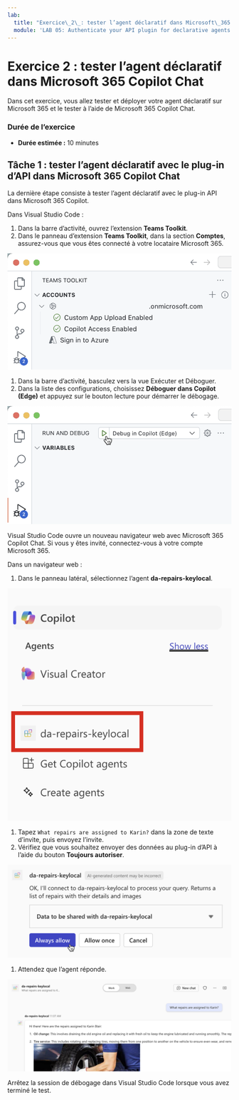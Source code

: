 ```yaml
---
lab:
  title: "Exercice\_2\_: tester l’agent déclaratif dans Microsoft\_365 Copilot\_Chat"
  module: 'LAB 05: Authenticate your API plugin for declarative agents with secured APIs'
---
```


# Exercice 2 : tester l’agent déclaratif dans Microsoft 365 Copilot Chat

Dans cet exercice, vous allez tester et déployer votre agent déclaratif sur Microsoft 365 et le tester à l’aide de Microsoft 365 Copilot Chat.

### Durée de l’exercice

- **Durée estimée :** 10 minutes

## Tâche 1 : tester l’agent déclaratif avec le plug-in d’API dans Microsoft 365 Copilot Chat

La dernière étape consiste à tester l’agent déclaratif avec le plug-in API dans Microsoft 365 Copilot.

Dans Visual Studio Code :

1. Dans la barre d’activité, ouvrez l’extension **Teams Toolkit**.
1. Dans le panneau d’extension **Teams Toolkit**, dans la section **Comptes**, assurez-vous que vous êtes connecté à votre locataire Microsoft 365.

  ![Capture d’écran de Teams Toolkit montrant l’état de la connexion à Microsoft 365.](../media/LAB_05/3-teams-toolkit-account.png)

1. Dans la barre d’activité, basculez vers la vue Exécuter et Déboguer.
1. Dans la liste des configurations, choisissez **Déboguer dans Copilot (Edge)** et appuyez sur le bouton lecture pour démarrer le débogage.

  ![Capture d’écran de l’option de débogage dans Visual Studio Code.](../media/LAB_05/3-vs-code-debug.png)

  Visual Studio Code ouvre un nouveau navigateur web avec Microsoft 365 Copilot Chat. Si vous y êtes invité, connectez-vous à votre compte Microsoft 365.

Dans un navigateur web :

1. Dans le panneau latéral, sélectionnez l’agent **da-repairs-keylocal**.

  ![Capture d’écran de l’agent personnalisé affiché dans Microsoft 365 Copilot.](../media/LAB_05/3-copilot-agent-sidebar.png)

1. Tapez `What repairs are assigned to Karin?` dans la zone de texte d’invite, puis envoyez l’invite.
1. Vérifiez que vous souhaitez envoyer des données au plug-in d’API à l’aide du bouton **Toujours autoriser**.

  ![Capture d’écran de l’invite pour autoriser l’envoi de données à l’API.](../media/LAB_05/3-allow-data.png)

1. Attendez que l’agent réponde.

  ![Capture d’écran de la réponse de l’agent personnalisé à l’invite de l’utilisateur.](../media/LAB_05/3-copilot-response.png)

Arrêtez la session de débogage dans Visual Studio Code lorsque vous avez terminé le test.
